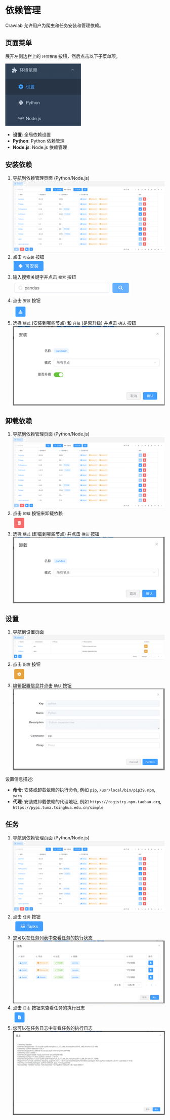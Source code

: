 # 依赖管理

Crawlab 允许用户为爬虫和任务安装和管理依赖。

## 页面菜单

展开左侧边栏上的 `环境按钮` 按钮，然后点击以下子菜单项。

![menu.png](img/menu.png)

- **设置**: 全局依赖设置
- **Python**: Python 依赖管理
- **Node.js**: Node.js 依赖管理

## 安装依赖

1. 导航到依赖管理页面 (Python/Node.js) <br>![deps-list.png](img/deps-list.png)
2. 点击 `可安装` 按钮 <br>![installable.png](img/installable.png)
3. 输入搜索关键字并点击 `搜索` 按钮 <br>![img.png](img/search.png)
4. 点击 `安装` 按钮 <br>![install.png](img/install.png)
5. 选择 `模式` (安装到哪些节点) 和 `升级` (是否升级) 并点击 `确认` 按钮 <br>![install-form.png](img/install-form.png)

## 卸载依赖

1. 导航到依赖管理页面 (Python/Node.js) <br>![deps-list.png](img/deps-list.png)
2. 点击 `卸载` 按钮来卸载依赖 <br>![uninstall.png](img/uninstall.png)
3. 选择 `模式` (卸载到哪些节点) 并点击 `确认` 按钮 <br>![uninstall-form.png](img/uninstall-form.png)

## 设置

1. 导航到设置页面 <br>![settings-list.png](img/settings-list.png)
2. 点击 `配置` 按钮 <br>![edit.png](img/configure.png)
3. 编辑配置信息并点击 `确认` 按钮 <br>![settings.png](img/settings.png)

设置信息描述:

- **命令**: 安装或卸载依赖的执行命令, 例如 `pip`, `/usr/local/bin/pip39`, `npm`, `yarn`
- **代理**: 安装或卸载依赖的代理地址, 例如 `https://registry.npm.taobao.org`, `https://pypi.tuna.tsinghua.edu.cn/simple`

## 任务

1. 导航到依赖管理页面 (Python/Node.js) <br>![deps-list.png](img/deps-list.png)
2. 点击 `任务` 按钮 <br>![task.png](img/tasks.png)
3. 您可以在任务列表中查看任务的执行状态 <br>![tasks-list.png](img/tasks-list.png)
4. 点击 `日志` 按钮来查看任务的执行日志 <br>![tasks-logs.png](img/tasks-logs.png)
5. 您可以在任务日志中查看任务的执行日志 <br>![tasks-logs-content.png](img/tasks-logs-content.png)